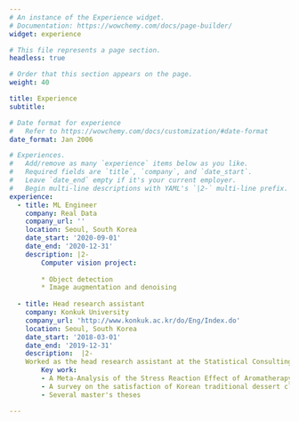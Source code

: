 ```yaml
---
# An instance of the Experience widget.
# Documentation: https://wowchemy.com/docs/page-builder/
widget: experience

# This file represents a page section.
headless: true

# Order that this section appears on the page.
weight: 40

title: Experience
subtitle:

# Date format for experience
#   Refer to https://wowchemy.com/docs/customization/#date-format
date_format: Jan 2006

# Experiences.
#   Add/remove as many `experience` items below as you like.
#   Required fields are `title`, `company`, and `date_start`.
#   Leave `date_end` empty if it's your current employer.
#   Begin multi-line descriptions with YAML's `|2-` multi-line prefix.
experience:
  - title: ML Engineer
    company: Real Data
    company_url: ''
    location: Seoul, South Korea
    date_start: '2020-09-01'
    date_end: '2020-12-31'
    description: |2-
        Computer vision project:
        
        * Object detection
        * Image augmentation and denoising
        
  - title: Head research assistant
    company: Konkuk University
    company_url: 'http://www.konkuk.ac.kr/do/Eng/Index.do'
    location: Seoul, South Korea
    date_start: '2018-03-01'
    date_end: '2019-12-31'
    description:  |2-
    Worked as the head research assistant at the Statistical Consulting Office':' communication with clients, task definition and management, suggestion of statistical methodologies
        Key work:
        - A Meta-Analysis of the Stress Reaction Effect of Aromatherapy (Doctoral thesis in Art & Design at Konkuk University, 2018)
        - A survey on the satisfaction of Korean traditional dessert class (Korea Cultural Heritage Foundation, 2018)
        - Several master's theses

---
```



<!-- Collaboration with SK C&C and Korea University Medical Center
Assistant Researcher
Company NameCollaboration with SK C&C and Korea University Medical Center Contract
Dates EmployedJul 2018 – Sep 2018
Employment Duration3 mos
LocationSeoul, South Korea
An antibiotics recommendation system for the stewardship of antibiotics
- created predictive models for different types of multidrug-resistant(MDR) diseases
- conducted data manipulation and formed data mart
- fitted classification models to predict the risk of each patient's MDR type
- built an API to serve predictive models to the client
see less
Republic of Korea Army
Military Service
Company NameRepublic of Korea Army
Dates EmployedFeb 2014 – Nov 2015
Employment Duration1 yr 10 mos
LocationWonju-si, Gangwon-do, South Korea -->